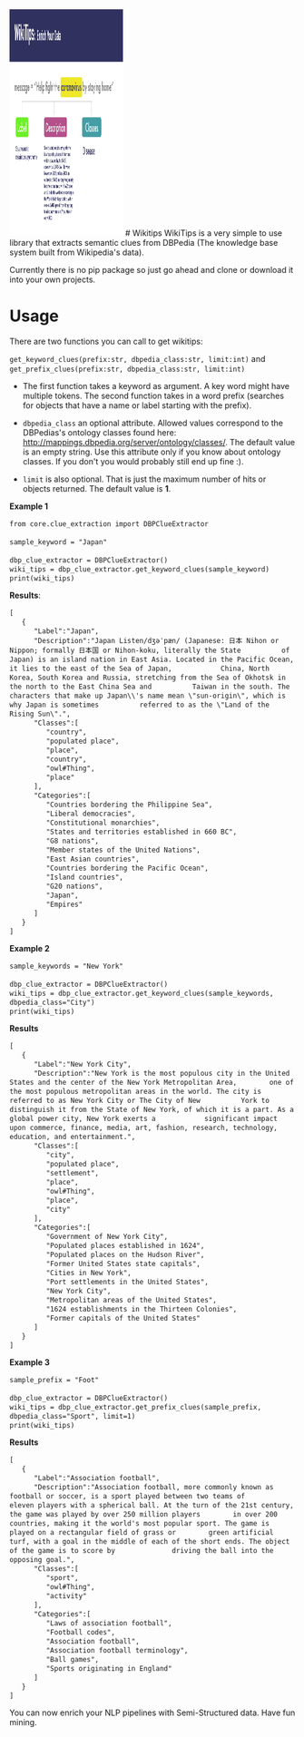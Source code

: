 <img src="wikitips.png" width="200" height="400" />
# Wikitips
WikiTips is a very simple to use library that extracts semantic clues from DBPedia (The knowledge base system built from Wikipedia's data).

Currently there is no pip package so just go ahead and clone or download it into your own projects.

# Usage
There are two functions you can call to get wikitips: 

`get_keyword_clues(prefix:str, dbpedia_class:str, limit:int)` and `get_prefix_clues(prefix:str, dbpedia_class:str, limit:int)`

* The first function takes a keyword as argument. A key word might have multiple tokens. The second function takes in a word prefix (searches for objects that have a name or label starting with the prefix). 

* `dbpedia_class` an optional attribute. Allowed values correspond to the DBPedias's ontology classes found here: http://mappings.dbpedia.org/server/ontology/classes/. The default value is an empty string. Use this attribute only if you know about ontology classes. If you don't you would probably still end up fine :). 

* `limit` is also optional. That is just the maximum number of hits or objects returned. The default value is **1**.


**Example 1**

```
from core.clue_extraction import DBPClueExtractor

sample_keyword = "Japan"

dbp_clue_extractor = DBPClueExtractor()
wiki_tips = dbp_clue_extractor.get_keyword_clues(sample_keyword)
print(wiki_tips)
```

**Results**:

```
[
   {
      "Label":"Japan",
      "Description":"Japan Listen/dʒəˈpæn/ (Japanese: 日本 Nihon or Nippon; formally 日本国 or Nihon-koku, literally the State          of Japan) is an island nation in East Asia. Located in the Pacific Ocean, it lies to the east of the Sea of Japan,            China, North Korea, South Korea and Russia, stretching from the Sea of Okhotsk in the north to the East China Sea and          Taiwan in the south. The characters that make up Japan\\'s name mean \"sun-origin\", which is why Japan is sometimes          referred to as the \"Land of the Rising Sun\".",
      "Classes":[
         "country",
         "populated place",
         "place",
         "country",
         "owl#Thing",
         "place"
      ],
      "Categories":[
         "Countries bordering the Philippine Sea",
         "Liberal democracies",
         "Constitutional monarchies",
         "States and territories established in 660 BC",
         "G8 nations",
         "Member states of the United Nations",
         "East Asian countries",
         "Countries bordering the Pacific Ocean",
         "Island countries",
         "G20 nations",
         "Japan",
         "Empires"
      ]
   }
]
```

**Example 2**

```
sample_keywords = "New York"

dbp_clue_extractor = DBPClueExtractor()
wiki_tips = dbp_clue_extractor.get_keyword_clues(sample_keywords, dbpedia_class="City")
print(wiki_tips)
```

**Results**

```
[
   {
      "Label":"New York City",
      "Description":"New York is the most populous city in the United States and the center of the New York Metropolitan Area,        one of the most populous metropolitan areas in the world. The city is referred to as New York City or The City of New          York to distinguish it from the State of New York, of which it is a part. As a global power city, New York exerts a            significant impact upon commerce, finance, media, art, fashion, research, technology, education, and entertainment.",
      "Classes":[
         "city",
         "populated place",
         "settlement",
         "place",
         "owl#Thing",
         "place",
         "city"
      ],
      "Categories":[
         "Government of New York City",
         "Populated places established in 1624",
         "Populated places on the Hudson River",
         "Former United States state capitals",
         "Cities in New York",
         "Port settlements in the United States",
         "New York City",
         "Metropolitan areas of the United States",
         "1624 establishments in the Thirteen Colonies",
         "Former capitals of the United States"
      ]
   }
]
```
**Example 3**
```
sample_prefix = "Foot"

dbp_clue_extractor = DBPClueExtractor()
wiki_tips = dbp_clue_extractor.get_prefix_clues(sample_prefix, dbpedia_class="Sport", limit=1)
print(wiki_tips)
```

**Results**

```
[
   {
      "Label":"Association football",
      "Description":"Association football, more commonly known as football or soccer, is a sport played between two teams of          eleven players with a spherical ball. At the turn of the 21st century, the game was played by over 250 million players        in over 200 countries, making it the world's most popular sport. The game is played on a rectangular field of grass or        green artificial turf, with a goal in the middle of each of the short ends. The object of the game is to score by              driving the ball into the opposing goal.",
      "Classes":[
         "sport",
         "owl#Thing",
         "activity"
      ],
      "Categories":[
         "Laws of association football",
         "Football codes",
         "Association football",
         "Association football terminology",
         "Ball games",
         "Sports originating in England"
      ]
   }
]
``` 

You can now enrich your NLP pipelines with Semi-Structured data. Have fun mining.

